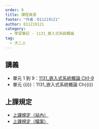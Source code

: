 ```yaml
---
order: 9
title: 課程資源
footer: "作者：D11219121"
author: D11219121
category:
  - 學習筆記 - 1131_嵌入式系統概論
tag:
  - 大二上
---
```


## 講義

<ul>
  <li>
    單元 1 到 9：<a href="/studing/embedded-system/resource/1131_嵌入式系統概論%20Ch1-9.pdf" target="_blank">1131_嵌入式系統概論 Ch1-9</a>
  </li>
  <span v-for="i in 9">
    <li>
      單元 {{i}}：<a :href="'/studing/embedded-system/resource/1131_嵌入式系統概論%20Ch' + i + '.pdf'" target="_blank">1131_嵌入式系統概論 Ch{{i}}</a>
    </li>
  </span>
</ul>

## 上課規定

- [上課規定（站內）](./intro)
- [上課規定（檔案）](/studing/embedded-system/resource/上課規定.docx)
